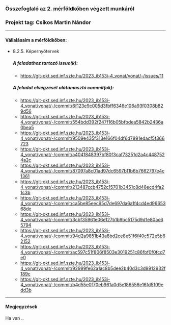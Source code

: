 ### Összefoglaló az 2. mérföldkőben végzett munkáról

### Projekt tag: Csíkos Martin Nándor

___

#### Vállalásaim a mérföldkőben: 

 - 8.2.5. Képernyőtervek

    ##### A feladathoz tartozó issue(k):

     - https://git-okt.sed.inf.szte.hu/2023_ib153i-4_vonat/vonat/-/issues/11

    ##### A feladat elvégzését alátámasztó commit(ok):

     - https://git-okt.sed.inf.szte.hu/2023_ib153i-4_vonat/vonat/-/commit/6f123e9c005d3fbff6346e106a93f0308b829d56
     - https://git-okt.sed.inf.szte.hu/2023_ib153i-4_vonat/vonat/-/commit/554bdd392f247f16b05bfbdea5842b2436a0bea5
     - https://git-okt.sed.inf.szte.hu/2023_ib153i-4_vonat/vonat/-/commit/9509e435f313e166f04df6d7991edacf5f366723
     - https://git-okt.sed.inf.szte.hu/2023_ib153i-4_vonat/vonat/-/commit/a4041848397bf80f3caf73251d2a4c4487524a2c
     - https://git-okt.sed.inf.szte.hu/2023_ib153i-4_vonat/vonat/-/commit/87097a8c01ad97dc6597b11b6b7662797e4c1361
     - https://git-okt.sed.inf.szte.hu/2023_ib153i-4_vonat/vonat/-/commit/213487ccb4752c15701b3451c8d48ecd4fa21c3b
     - https://git-okt.sed.inf.szte.hu/2023_ib153i-4_vonat/vonat/-/commit/ca5be85eec95d7de697da6a1f4cd4ed9665368de
     - https://git-okt.sed.inf.szte.hu/2023_ib153i-4_vonat/vonat/-/commit/3cbf35961e06e127b1b9bc5175d9d1e80ac65794
     - https://git-okt.sed.inf.szte.hu/2023_ib153i-4_vonat/vonat/-/commit/94d2a9851b43a8bd2ce8e51f6f40c572e5b62152
     - https://git-okt.sed.inf.szte.hu/2023_ib153i-4_vonat/vonat/-/commit/ac597c51f806f8503e3019251c86fbf0f0fcd7e0
     - https://git-okt.sed.inf.szte.hu/2023_ib153i-4_vonat/vonat/-/commit/92999fe62a1ac8b5dee2b40d3c3d9912932f189c
     - https://git-okt.sed.inf.szte.hu/2023_ib153i-4_vonat/vonat/-/commit/b4d55e0f70eb961a0d5e186556e16fd5109edd3b
     
___

#### Megjegyzések

Ha van ..